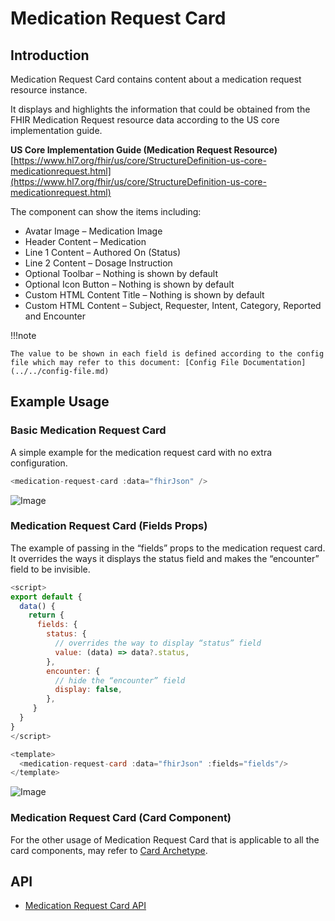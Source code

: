 # Medication Request Card

## Introduction

Medication Request Card contains content about a medication request resource instance.

It displays and highlights the information that could be obtained from the FHIR Medication Request resource data according to the US core implementation guide.

**US Core Implementation Guide (Medication Request Resource)**<br/>
[https://www.hl7.org/fhir/us/core/StructureDefinition-us-core-medicationrequest.html](https://www.hl7.org/fhir/us/core/StructureDefinition-us-core-medicationrequest.html)

The component can show the items including:

- Avatar Image – Medication Image
- Header Content – Medication
- Line 1 Content – Authored On (Status)
- Line 2 Content – Dosage Instruction
- Optional Toolbar – Nothing is shown by default
- Optional Icon Button – Nothing is shown by default
- Custom HTML Content Title – Nothing is shown by default
- Custom HTML Content – Subject, Requester, Intent, Category, Reported and Encounter

!!!note

    The value to be shown in each field is defined according to the config file which may refer to this document: [Config File Documentation](../../config-file.md)

## Example Usage

### Basic Medication Request Card

A simple example for the medication request card with no extra configuration.

```javascript linenums="1"
<medication-request-card :data="fhirJson" />
```

![Image](img/1.jpg)

### Medication Request Card (Fields Props)

The example of passing in the “fields” props to the medication request card. It overrides the ways it displays the status field and makes the “encounter” field to be invisible.

```javascript linenums="1"
<script>
export default {
  data() {
    return {
      fields: {
        status: {
          // overrides the way to display “status” field
          value: (data) => data?.status,
        },
        encounter: {
          // hide the “encounter” field
          display: false,
        },
     }
  }
}
</script>

<template>
  <medication-request-card :data="fhirJson" :fields="fields"/>
</template>
```

![Image](img/2.jpg)

### Medication Request Card (Card Component)

For the other usage of Medication Request Card that is applicable to all the card components, may refer to [Card Archetype](../archetype-card/archetype-card.md).

## API

- [Medication Request Card API](../../components-api/medication-request-card.md)
